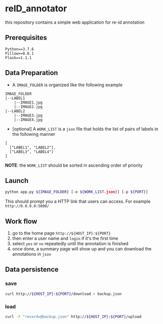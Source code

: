 # reID_annotator
this repository contains a simple web application for re-id annotation

## Prerequisites
`Python==3.7.6`\
`Pillow==8.0.1`\
`Flask==1.1.1`

## Data Preparation

- A `IMAGE_FOLDER` is organized like the following example
```
IMAGE_FOLDER
|--LABEL1
    |--IMAGE1.jpg
    |--IMAGE2.jpg
|--LABEL2
    |--IMAGE3.jpg
    |--IMAGE4.jpg
```

- [optional] A `WORK_LIST` is a `json` file that holds the list of pairs of labels in the following manner
```
[
  ["LABEL1", "LABEL2"],
  ["LABEL3", "LABEL4"]
]
```

**NOTE**: the `WORK_LIST` should be sorted in ascending order of priority

## Launch
```bash
python app.py ${IMAGE_FOLDER} [-o ${WORK_LIST.json}] [-p ${PORT}]
```
This should prompt you a HTTP link that users can access. For example `http://0.0.0.0:5000/`

## Work flow
1. go to the home page `http://${HOST_IP}:${PORT}`
2. then enter a user name and `login` if it's the first time
3. select `yes` or `no` repeatedly until the annotation is finished
4. once done, a summary page will show up and you can download the annotations in `json`

## Data persistence
### save
```bash
curl http://${HOST_IP}:${PORT}/download > backup.json
```
### load
```bash
curl -F "record=@backup.json" http://${HOST_IP}:${PORT}/upload
```

<!-- ## Coming soon -->
